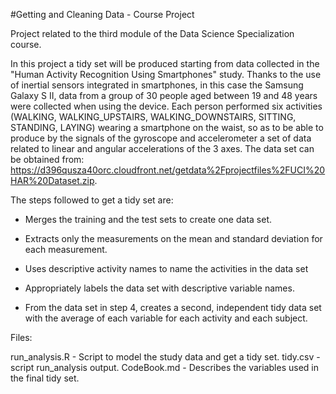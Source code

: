 #Getting and Cleaning Data - Course Project

Project related to the third module of the Data Science Specialization course.

In this project a tidy set will be produced starting from data collected in the "Human Activity Recognition Using Smartphones" study. 
Thanks to the use of inertial sensors integrated in smartphones, in this case the Samsung Galaxy S II, data from a group of 30 people 
aged between 19 and 48 years were collected when using the device. Each person performed six activities (WALKING, WALKING_UPSTAIRS, 
WALKING_DOWNSTAIRS, SITTING, STANDING, LAYING) wearing a smartphone on the waist, so as to be able to produce by the signals of the 
gyroscope and accelerometer a set of data related to linear and angular accelerations of the 3 axes.
The data set can be obtained from:
https://d396qusza40orc.cloudfront.net/getdata%2Fprojectfiles%2FUCI%20HAR%20Dataset.zip.

The steps followed to get a tidy set are:

- Merges the training and the test sets to create one data set.

- Extracts only the measurements on the mean and standard deviation for each measurement.

- Uses descriptive activity names to name the activities in the data set

- Appropriately labels the data set with descriptive variable names.

- From the data set in step 4, creates a second, independent tidy data set with the 
  average of each variable for each activity and each subject.

Files:

run_analysis.R -  Script to model the study data and get a tidy set.
tidy.csv - script run_analysis output.
CodeBook.md - Describes the variables used in the final tidy set.
